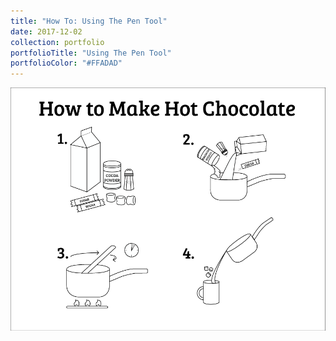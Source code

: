 ```yaml
---
title: "How To: Using The Pen Tool"
date: 2017-12-02
collection: portfolio
portfolioTitle: "Using The Pen Tool"
portfolioColor: "#FFADAD"
---
```


[![How To Make Hot Chocolate](/images/portfolio/4-InstructionalGraphic.png)](/images/portfolio/4-InstructionalGraphic.png "How To Make Hot Chocolate")
